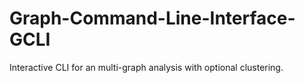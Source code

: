 # Graph-Command-Line-Interface-GCLI
Interactive CLI for an multi-graph analysis with optional clustering.
